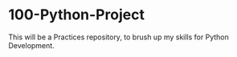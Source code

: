 # 100-Python-Project
This will be a Practices repository, to brush up my skills for Python Development.
